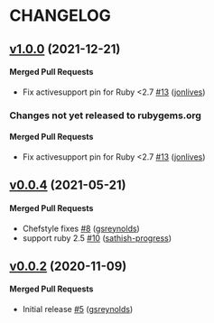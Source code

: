 # CHANGELOG

<!-- latest_release 1.0.0 -->
## [v1.0.0](https://github.com/inspec/train-alicloud/tree/v1.0.0) (2021-12-21)

#### Merged Pull Requests
- Fix activesupport pin for Ruby &lt;2.7 [#13](https://github.com/inspec/train-alicloud/pull/13) ([jonlives](https://github.com/jonlives))
<!-- latest_release -->

<!-- release_rollup since=0.0.4 -->
### Changes not yet released to rubygems.org

#### Merged Pull Requests
- Fix activesupport pin for Ruby &lt;2.7 [#13](https://github.com/inspec/train-alicloud/pull/13) ([jonlives](https://github.com/jonlives)) <!-- 1.0.0 -->
<!-- release_rollup -->

<!-- latest_stable_release -->
## [v0.0.4](https://github.com/inspec/train-alicloud/tree/v0.0.4) (2021-05-21)

#### Merged Pull Requests
- Chefstyle fixes [#8](https://github.com/inspec/train-alicloud/pull/8) ([gsreynolds](https://github.com/gsreynolds))
- support ruby 2.5 [#10](https://github.com/inspec/train-alicloud/pull/10) ([sathish-progress](https://github.com/sathish-progress))
<!-- latest_stable_release -->

## [v0.0.2](https://github.com/inspec/train-alicloud/tree/v0.0.2) (2020-11-09)

#### Merged Pull Requests
- Initial release [#5](https://github.com/inspec/train-alicloud/pull/5) ([gsreynolds](https://github.com/gsreynolds))